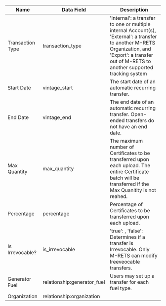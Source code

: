 | Name | Data Field | Description |
|-------------------------|-------------------------|------------------------------------------------------------------------------------------------------------------------------------------------------------------------|
|Transaction Type|transaction_type|'Internal': a transfer to one or multiple internal Account(s), 'External': a transfer to another M-RETS Organization, and 'Export': a transfer out of M-RETS to another supported tracking system|
|Start Date|vintage_start|The start date of an automatic recurring transfer.|
|End Date|vintage_end|The end date of an automatic recurring transfer. Open-ended transfers do not have an end date.|
|Max Quantity|max_quantity|The maximum number of Certificates to be transferred upon each upload. The entire Certificate batch will be transferred if the Max Quanitity is not reahed.|
|Percentage|percentage|Percentage of Certificates to be transferred upon each upload.|
|Is Irrevocable?|is_irrevocable|'true': , 'false': Determines if a transfer is Irrevocable. Only M-RETS can modify Ireeveocable transfers.|
|Generator Fuel|relationship:generator_fuel|Users may set up a transfer for each fuel type.|
|Organization|relationship:organization||
